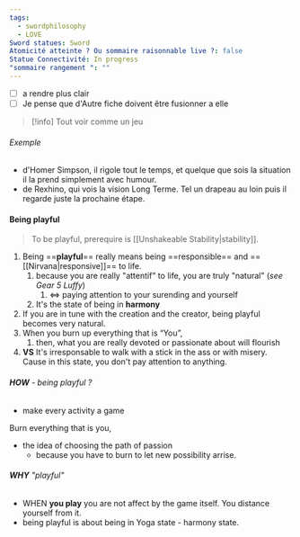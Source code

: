 ```yaml
---
tags:
  - swordphilosophy
  - LOVE
Sword statues: Sword
Atomicité atteinte ? Ou sommaire raisonnable live ?: false
Statue Connectivité: In progress
"sommaire rangement ": ""
---
```

- [ ] a rendre plus clair
- [ ] Je pense que d'Autre fiche doivent être fusionner a elle

> [!info] Tout voir comme un jeu


###### Exemple 
- d'Homer Simpson, il rigole tout le temps, et quelque que sois la situation il la prend simplement avec humour.
- de Rexhino, qui vois la vision Long Terme. Tel un drapeau au loin puis il regarde juste la prochaine étape. 

#### Being playful
> To be playful, prerequire is [[Unshakeable Stability|stability]].

1. Being ==**playful**== really means being ==responsible== and ==[[Nirvana|responsive]]== to life. 
	1. because you are really "attentif" to life, you are truly "natural" (*see Gear 5 Luffy*)
		1. <=> paying attention to your surending and yourself
	2. It's the state of being in **harmony**
2. If you are in tune with the creation and the creator, being playful becomes very natural.
3. When you burn up everything that is “You”, 
	1. then, what you are really devoted or passionate about will flourish
4. **VS** It's irresponsable to walk with a stick in the ass or with misery. Cause in this state, you don't pay attention to anything.


###### **HOW** - being playful ?
- make every activity a game

Burn everything that is you,
- the idea of choosing the path of passion 
	- because you have to burn to let new possibility arrise.

###### **WHY** "playful"
- WHEN **you play** you are not affect by the game itself. You distance yourself from it.
- being playful is about being in Yoga state - harmony state.


